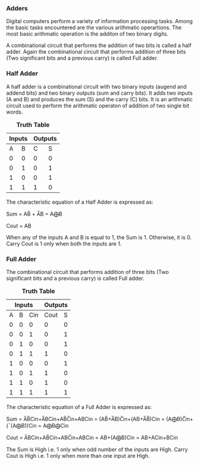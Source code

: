 ### Adders
Digital computers perform a variety of information processing tasks. Among the basic tasks encountered are the various arithmatic operartions. The most basic arithmatic operation is the additon of two binary digits.

A combinational circuit that performs the addition of two bits is called a half adder. Again the combinational circuit that performs addition of three bits (Two significant bits and a previous carry) is called Full adder.

### Half Adder
A half adder is a combinational circuit with two binary inputs (augend and addend bits) and two binary outputs (sum and carry bits). It adds two inputs (A and B) and produces the sum (S) and the carry (C) bits. It is an arithmatic circuit used to perform the arithmatic operaton of addition of two single bit words.

   <table>
    <caption><b>Truth Table</b></caption>
                            <thead>
                                <tr>
                                    <th colspan="2">Inputs</th><th colspan="2">Outputs</th>
                                </tr>
                            </thead>
                            <tbody>
                                <tr>
                                    <td>A</td> <td>B</td> <td>C</td> <td>S</td>
                                </tr>
                                <tr>
                                    <td>0</td> <td>0</td> <td>0</td> <td>0</td>
                                </tr>
                                <tr>
                                    <td>0</td> <td>1</td> <td>0</td> <td>1</td>
                                </tr>
                                <tr>
                                    <td>1</td> <td>0</td> <td>0</td> <td>1</td>
                                </tr>
                                <tr>
                                    <td>1</td> <td>1</td> <td>1</td> <td>0</td>
                                </tr>
                            </tbody>
                        </table>

The characteristic equation of a Half Adder is expressed as:

Sum = AB̅ + A̅B
    = A⨁B
    
Cout = AB

When any of the inputs A and B is equal to 1, the Sum is 1. Otherwise, it is 0.
Carry Cout is 1 only when both the inputs are 1.

### Full Adder

The combinational circuit that performs addition of three bits (Two significant bits and a previous carry) is called Full adder.

<table>
    <caption><b>Truth Table</b></caption>
                            <thead>
                                <tr>
                                    <th colspan="3">Inputs</th><th colspan="2">Outputs</th>
                                </tr>
                            </thead>
                            <tbody>
                                <tr>
                                   <td>A</td> <td>B</td> <td>Cin</td> <td>Cout</td> <td>S</td>
                                </tr>
                                <tr>
                                   <td>0</td> <td>0</td> <td>0</td> <td>0</td> <td>0</td>
                                </tr>
                                <tr>
                                    <td>0</td> <td>0</td> <td>1</td> <td>0</td> <td>1</td>
                                </tr>
                                <tr>
                                    <td>0</td> <td>1</td> <td>0</td> <td>0</td> <td>1</td>
                                </tr>
                                <tr>
                                    <td>0</td> <td>1</td> <td>1</td> <td>1</td> <td>0</td>
                                </tr>
                               <tr>
                                    <td>1</td> <td>0</td> <td>0</td> <td>0</td> <td>1</td>
                                </tr>
                               <tr>
                                    <td>1</td> <td>0</td> <td>1</td> <td>1</td> <td>0</td>
                                </tr>
                               <tr>
                                    <td>1</td> <td>1</td> <td>0</td> <td>1</td> <td>0</td>
                                </tr>
                               <tr>
                                    <td>1</td> <td>1</td> <td>1</td> <td>1</td> <td>1</td>
                                </tr>
                            </tbody>
                        </table>

The characteristic equation of a Full Adder is expressed as:

Sum = A̅B̅Cin+A̅BCin+AB̅C̅in+ABCin
       = (AB̅+A̅B)C̅in+(AB+A̅B̅)Cin
       = (A⨁B)C̅in+(¯(A⨁B))Cin
       = A⨁B⨁Cin

Cout = A̅BCin+AB̅Cin+ABC̅in+ABCin
     = AB+(A⨁B)Cin
     = AB+ACin+BCin

The Sum is High i.e. 1 only when odd number of the inputs are High.
Carry Cout is High i.e. 1 only when more than one input are High.

